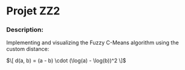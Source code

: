 # Projet ZZ2
### Description:
Implementing and visualizing the Fuzzy C-Means algorithm using the custom distance:

$\[ d(a, b) = (a - b) \cdot (\log(a) - \log(b))^2 \]$
